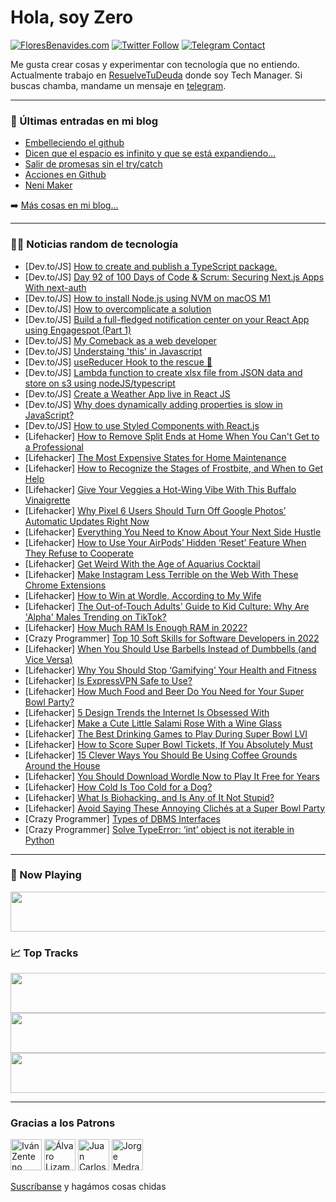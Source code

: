 # Hola, soy Zero

[![FloresBenavides.com](https://img.shields.io/website?down_message=oops&label=MiBlog&style=for-the-badge&up_message=online&url=https%3A%2F%2Ffloresbenavides.com)](https://floresbenavides.com) [![Twitter Follow](https://img.shields.io/twitter/follow/ZeroDragon?color=%231DA1F2&label=Follow&logo=twitter&logoColor=ffffff&style=for-the-badge)](https://twitter.com/zerodragon) [![Telegram Contact](https://img.shields.io/badge/escr%C3%ADbeme-ZeroDragon-%2326A5E4?style=for-the-badge&logo=telegram)](https://t.me/zerodragon)

Me gusta crear cosas y experimentar con tecnología que no entiendo.
Actualmente trabajo en [ResuelveTuDeuda](http://github.com/resuelve) donde soy Tech Manager.
Si buscas chamba, mandame un mensaje en [telegram](https://t.me/zerodragon).

---

### 📕 Últimas entradas en mi blog
<!-- BLOG-POST-LIST:START -->
- [Embelleciendo el github](https://floresbenavides.com/embelleciendo-el-github/)
- [Dicen que el espacio es infinito y que se está expandiendo…](https://floresbenavides.com/dicen-que-el-espacio-es-infinito-y-que-se-esta-expandiendo/)
- [Salir de promesas sin el try/catch](https://floresbenavides.com/salir-de-promesas-sin-el-try-catch/)
- [Acciones en Github](https://floresbenavides.com/acciones-en-github/)
- [Neni Maker](https://floresbenavides.com/neni-maker/)
<!-- BLOG-POST-LIST:END -->

➡️ [Más cosas en mi blog...](https://floresbenavides.com)

---

### 👨‍💻 Noticias random de tecnología
<!-- TECH-POSTS:START -->
- [Dev.to/JS] [How to create and publish a TypeScript package.](https://dev.to/anishpras/how-to-create-and-publish-a-typescript-package-1nli)
- [Dev.to/JS] [Day 92 of 100 Days of Code &amp; Scrum: Securing Next.js Apps With next-auth](https://dev.to/rammina/day-92-of-100-days-of-code-scrum-securing-nextjs-apps-with-next-auth-31f4)
- [Dev.to/JS] [How to install Node.js using NVM on macOS M1](https://dev.to/amanhimself/how-to-install-nodejs-using-nvm-on-macos-m1-13f7)
- [Dev.to/JS] [How to overcomplicate a solution](https://dev.to/kmyrrpen/how-to-overcomplicate-a-solution-3902)
- [Dev.to/JS] [Build a full-fledged notification center on your React App using Engagespot &lpar;Part 1&rpar;](https://dev.to/h3mandev/build-a-full-fledged-notification-center-on-your-react-app-using-engagespot-part-1-39jn)
- [Dev.to/JS] [My Comeback as a web developer](https://dev.to/alamin__yusuf/my-comeback-as-a-web-developer-4ji1)
- [Dev.to/JS] [Understaing &#39;this&#39; in Javascript](https://dev.to/shashanksoni61/understaing-this-in-javascript-42h0)
- [Dev.to/JS] [useReducer Hook to the rescue 🚀](https://dev.to/ciphertron/usereducer-hook-to-the-rescue-2j48)
- [Dev.to/JS] [Lambda function to create xlsx file from JSON data and store on s3 using nodeJS/typescript](https://dev.to/metacollective/lambda-function-to-create-xlsx-file-from-json-data-and-store-on-s3-using-nodejstypescript-3ia7)
- [Dev.to/JS] [Create a Weather App live in React JS](https://dev.to/shine18/create-a-weather-app-live-in-react-js-lbk)
- [Dev.to/JS] [Why does dynamically adding properties is slow in JavaScript?](https://dev.to/fromaline/why-does-dynamically-adding-properties-is-slow-in-javascript-4hm8)
- [Dev.to/JS] [How to use Styled Components with React.js](https://dev.to/pratham10/how-to-use-styled-components-with-reactjs-59bh)
- [Lifehacker] [How to Remove Split Ends at Home When You Can&#39;t Get to a Professional](https://lifehacker.com/how-to-remove-split-ends-at-home-when-you-cant-get-to-a-1848476525)
- [Lifehacker] [The Most Expensive States for Home Maintenance](https://lifehacker.com/the-most-expensive-states-for-home-maintenance-1848476549)
- [Lifehacker] [How to Recognize the Stages of Frostbite, and When to Get Help](https://lifehacker.com/how-to-recognize-the-stages-of-frostbite-and-when-to-g-1848476581)
- [Lifehacker] [Give Your Veggies a Hot-Wing Vibe With This Buffalo Vinaigrette](https://lifehacker.com/give-your-veggies-a-hot-wing-vibe-with-this-buffalo-vin-1848484090)
- [Lifehacker] [Why Pixel 6 Users Should Turn Off Google Photos’ Automatic Updates Right Now](https://lifehacker.com/why-pixel-6-users-should-turn-off-google-photos-automa-1848481912)
- [Lifehacker] [Everything You Need to Know About Your Next Side Hustle](https://lifehacker.com/everything-you-need-to-know-about-your-next-side-hustle-1848482413)
- [Lifehacker] [How to Use Your AirPods’ Hidden ‘Reset’ Feature When They Refuse to Cooperate](https://lifehacker.com/how-to-use-your-airpods-hidden-reset-feature-when-th-1848481632)
- [Lifehacker] [Get Weird With the Age of Aquarius Cocktail](https://lifehacker.com/get-weird-with-the-age-of-aquarius-cocktail-1848481214)
- [Lifehacker] [Make Instagram Less Terrible on the Web With These Chrome Extensions](https://lifehacker.com/make-instagram-less-terrible-on-the-web-with-these-chro-1848479619)
- [Lifehacker] [How to Win at Wordle, According to My Wife](https://lifehacker.com/how-to-win-at-wordle-according-to-my-wife-1848480285)
- [Lifehacker] [The Out-of-Touch Adults&#39; Guide to Kid Culture: Why Are &#39;Alpha&#39; Males Trending on TikTok?](https://lifehacker.com/the-out-of-touch-adults-guide-to-kid-culture-why-are-a-1848479421)
- [Lifehacker] [How Much RAM Is Enough RAM in 2022?](https://lifehacker.com/how-much-ram-is-enough-ram-in-2022-1848475998)
- [Crazy Programmer] [Top 10 Soft Skills for Software Developers in 2022](https://www.thecrazyprogrammer.com/2022/02/soft-skills-for-software-developers.html)
- [Lifehacker] [When You Should Use Barbells Instead of Dumbbells &lpar;and Vice Versa&rpar;](https://lifehacker.com/when-you-should-use-barbells-instead-of-dumbbells-and-1848477314)
- [Lifehacker] [Why You Should Stop ‘Gamifying’ Your Health and Fitness](https://lifehacker.com/why-you-should-stop-gamifying-your-health-and-fitness-1848475094)
- [Lifehacker] [Is ExpressVPN Safe to Use?](https://lifehacker.com/is-expressvpn-safe-to-use-1848477227)
- [Lifehacker] [How Much Food and Beer Do You Need for Your Super Bowl Party?](https://lifehacker.com/how-much-food-and-beer-do-you-need-for-your-super-bowl-1848475138)
- [Lifehacker] [5 Design Trends the Internet Is Obsessed With](https://lifehacker.com/6-design-trends-the-internet-is-obsessed-with-1848476533)
- [Lifehacker] [Make a Cute Little Salami Rose With a Wine Glass](https://lifehacker.com/make-a-cute-little-salami-rose-with-a-wine-glass-1848476339)
- [Lifehacker] [The Best Drinking Games to Play During Super Bowl LVI](https://lifehacker.com/the-best-drinking-games-to-play-during-super-bowl-lvi-1848475530)
- [Lifehacker] [How to Score Super Bowl Tickets, If You Absolutely Must](https://lifehacker.com/how-to-score-super-bowl-tickets-if-you-absolutely-must-1848474218)
- [Lifehacker] [15 Clever Ways You Should Be Using Coffee Grounds Around the House](https://lifehacker.com/15-clever-ways-you-should-be-using-coffee-grounds-aroun-1848467988)
- [Lifehacker] [You Should Download Wordle Now to Play It Free for Years](https://lifehacker.com/you-should-download-wordle-now-to-play-it-free-for-year-1848473800)
- [Lifehacker] [How Cold Is Too Cold for a Dog?](https://lifehacker.com/how-cold-is-too-cold-for-a-dog-1848474033)
- [Lifehacker] [What Is Biohacking, and Is Any of It Not Stupid?](https://lifehacker.com/what-is-biohacking-and-is-any-of-it-not-stupid-1848469897)
- [Lifehacker] [Avoid Saying These Annoying Clichés at a Super Bowl Party](https://lifehacker.com/avoid-saying-these-annoying-cliches-at-a-super-bowl-par-1848473993)
- [Crazy Programmer] [Types of DBMS Interfaces](https://www.thecrazyprogrammer.com/2022/02/dbms-interfaces.html)
- [Crazy Programmer] [Solve TypeError: ‘int’ object is not iterable in Python](https://www.thecrazyprogrammer.com/2022/01/typeerror-int-object-is-not-iterable.html)<!-- TECH-POSTS:END -->

---

### 🎵 Now Playing
<a href="https://spotify-now-playing-dun.vercel.app/now-playing?open"><img src="https://spotify-now-playing-dun.vercel.app/now-playing" width="540" height="64"></a>

### 📈 Top Tracks
<a href="https://spotify-now-playing-dun.vercel.app/top-tracks?i=1&open"><img src="https://spotify-now-playing-dun.vercel.app/top-tracks?i=1" width="540" height="64"></a>
<a href="https://spotify-now-playing-dun.vercel.app/top-tracks?i=2&open"><img src="https://spotify-now-playing-dun.vercel.app/top-tracks?i=2" width="540" height="64"></a>
<a href="https://spotify-now-playing-dun.vercel.app/top-tracks?i=3&open"><img src="https://spotify-now-playing-dun.vercel.app/top-tracks?i=3" width="540" height="64"></a>

---

### Gracias a los Patrons
[<img src="https://avatars.githubusercontent.com/u/243380?v=4" alt="Iván Zenteno" width="50px">](https://github.com/k001) [<img src="https://avatars.githubusercontent.com/u/19955639?v=4" alt="Álvaro Lizama" width="50px">](https://github.com/alvarolizama) [<img src="https://avatars.githubusercontent.com/u/2718753?v=4" alt="Juan Carlos Ruiz" width="50px">](https://github.com/JuanCrg90) [<img src="https://avatars.githubusercontent.com/u/37025?v=4" alt="Jorge Medrano" width="50px">](https://github.com/h1pp1e) 

[Suscríbanse](https://www.patreon.com/zerodragon) y hagámos cosas chidas
